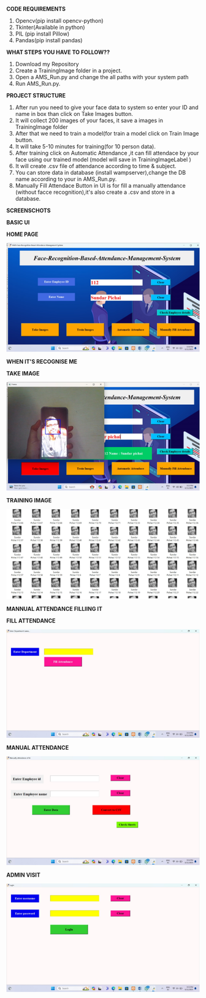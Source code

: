 **CODE REQUIREMENTS**
1. Opencv(pip install opencv-python)
2. Tkinter(Available in python)
3. PIL (pip install Pillow)
4. Pandas(pip install pandas)

**WHAT STEPS YOU HAVE TO FOLLOW??**

1. Download my Repository
2. Create a TrainingImage folder in a project.
3. Open a AMS_Run.py and change the all paths with your system path
4. Run AMS_Run.py.


**PROJECT STRUCTURE**
1. After run you need to give your face data to system so enter your ID and name in box than click on Take Images button.
2. It will collect 200 images of your faces, it save a images in TrainingImage folder
3. After that we need to train a model(for train a model click on Train Image button.
4. It will take 5-10 minutes for training(for 10 person data).
5. After training click on Automatic Attendance ,it can fill attendace by your face using our trained model (model will save in TrainingImageLabel )
6. It will create .csv file of attendance according to time & subject.
7. You can store data in database (install wampserver),change the DB name according to your in AMS_Run.py.
8. Manually Fill Attendace Button in UI is for fill a manually attendance (without facce recognition),it's also create a .csv and store in a database.


**SCREENSCHOTS**

**BASIC UI**

**HOME PAGE**

<img src="img4.png">

**WHEN IT'S RECOGNISE ME**

**TAKE IMAGE**

<img src="img6.png">

**TRAINING IMAGE**

<img src="img5.png">

**MANNUAL ATTENDANCE FILLIING IT**

**FILL ATTENDANCE**

<img src="img2.png">

**MANUAL ATTENDANCE**

<img src="img9.png">

**ADMIN VISIT**

<img src="img3.png">
